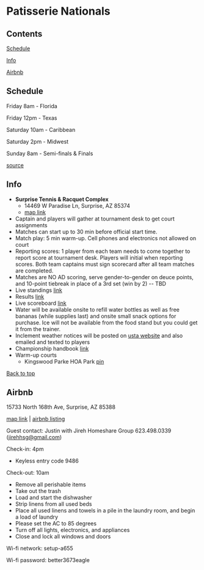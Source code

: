 # Patisserie Nationals

## Contents

[Schedule](https://github.com/kyen7/test/blob/main/patisserie_202211.md#schedule)

[Info](https://github.com/kyen7/test/blob/main/patisserie_202211.md#info)

[Airbnb](https://github.com/kyen7/test/blob/main/patisserie_202211.md#airbnb)

## Schedule
Friday 8am - Florida

Friday 12pm - Texas

Saturday 10am - Caribbean

Saturday 2pm - Midwest 

Sunday 8am - Semi-finals & Finals

[source](https://docs.google.com/spreadsheets/d/e/2PACX-1vQ-MPqURYWWfjCzpMrhANycIpRTd_L_1sPFXWQUeo0vBJHNsffdmKdMpHqVXGrxzuzyYWrandsAp2cL/pubhtml)

## Info
- **Surprise Tennis & Racquet Complex**
	- 14469 W Paradise Ln, Surprise, AZ 85374
	- [map link](https://goo.gl/maps/K8Tq8ogjXRTac1Gs9)
- Captain and players will gather at tournament desk to get court assignments
- Matches can start up to 30 min before official start time.
- Match play: 5 min warm-up. Cell phones and electronics not allowed on court
- Reporting scores: 1 player from each team needs to come together to report score at tournament desk. Players will initial when reporting scores. Both team captains must sign scorecard after all team matches are completed.
- Matches are NO AD scoring, serve gender-to-gender on deuce points, and 10-point tiebreak in place of a 3rd set (win by 2) -- TBD
- Live standings [link](https://tennislink.usta.com/Leagues/Main/StatsAndStandings.aspx?SearchType=0)
- Results [link](https://www.usta.com/en/home/play/adult-tennis/programs/national/usta-league-national-championships-results.html)
- Live scoreboard [link](TBD)
- Water will be available onsite to refill water bottles as well as free bananas (while supplies last) and onsite small snack options for purchase. Ice will not be available from the food stand but you could get it from the trainer.
- Inclement weather notices will be posted on [usta website](https://www.usta.com/en/home/play/adult-tennis/programs/national/about-usta-league-national-championships.html) and also emailed and texted to players
- Championship handbook [link](https://www.usta.com/content/dam/usta/2022-pdfs/2022USTALeagueNationalMixed18Over7.0_9.0ChampionshipsHandbook.pdf)
- Warm-up courts
	- Kingswood Parke HOA Park [pin](https://goo.gl/maps/VGYHufAodB2CqeLA9)

[Back to top](#)
	
## Airbnb

15733 North 168th Ave, Surprise, AZ 85388

[map link](https://goo.gl/maps/sijiVUVn3qnzPY6q9) | [airbnb listing](https://www.airbnb.com/rooms/46117344)

Guest contact: Justin with Jireh Homeshare Group 623.498.0339 (jirehhsg@gmail.com)

Check-in: 4pm
- Keyless entry code 9486

Check-out: 10am
- Remove all perishable items
- Take out the trash
- Load and start the dishwasher
- Strip linens from all used beds
- Place all used linens and towels in a pile in the laundry room, and begin a load of laundry
- Please set the AC to 85 degrees
- Turn off all lights, electronics, and appliances
- Close and lock all windows and doors 

Wi-fi network: setup-a655 

Wi-fi password: better3673eagle